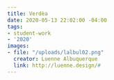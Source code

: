 ```yaml
---
title: Verdèa
date: 2020-05-13 22:02:00 -04:00
tags:
- student-work
- '2020'
images:
- file: "/uploads/lalbul02.png"
  creator: Luenne Albuquerque
  link: http://luenne.design/#
---
```


